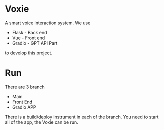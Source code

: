 # Voxie
A smart voice interaction system. We use 
- Flask - Back end
- Vue - Front end
- Gradio - GPT API Part

to develop this project.

# Run
There are 3 branch
- Main
- Front End
- Gradio APP

There is a build/deploy instrument in each of the branch. You need to start all of the app, the Voxie can be run.

